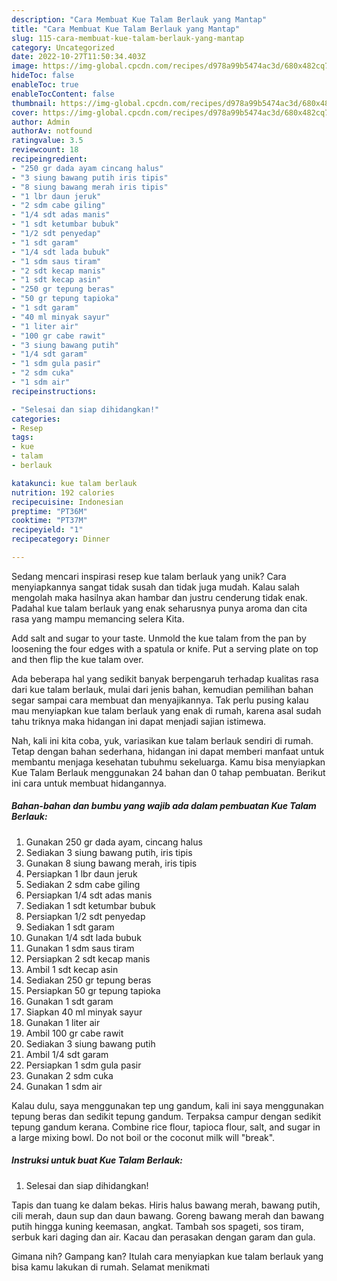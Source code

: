 ```yaml
---
description: "Cara Membuat Kue Talam Berlauk yang Mantap"
title: "Cara Membuat Kue Talam Berlauk yang Mantap"
slug: 115-cara-membuat-kue-talam-berlauk-yang-mantap
category: Uncategorized
date: 2022-10-27T11:50:34.403Z
image: https://img-global.cpcdn.com/recipes/d978a99b5474ac3d/680x482cq70/kue-talam-berlauk-foto-resep-utama.jpg
hideToc: false
enableToc: true
enableTocContent: false
thumbnail: https://img-global.cpcdn.com/recipes/d978a99b5474ac3d/680x482cq70/kue-talam-berlauk-foto-resep-utama.jpg
cover: https://img-global.cpcdn.com/recipes/d978a99b5474ac3d/680x482cq70/kue-talam-berlauk-foto-resep-utama.jpg
author: Admin
authorAv: notfound
ratingvalue: 3.5
reviewcount: 18
recipeingredient:
- "250 gr dada ayam cincang halus"
- "3 siung bawang putih iris tipis"
- "8 siung bawang merah iris tipis"
- "1 lbr daun jeruk"
- "2 sdm cabe giling"
- "1/4 sdt adas manis"
- "1 sdt ketumbar bubuk"
- "1/2 sdt penyedap"
- "1 sdt garam"
- "1/4 sdt lada bubuk"
- "1 sdm saus tiram"
- "2 sdt kecap manis"
- "1 sdt kecap asin"
- "250 gr tepung beras"
- "50 gr tepung tapioka"
- "1 sdt garam"
- "40 ml minyak sayur"
- "1 liter air"
- "100 gr cabe rawit"
- "3 siung bawang putih"
- "1/4 sdt garam"
- "1 sdm gula pasir"
- "2 sdm cuka"
- "1 sdm air"
recipeinstructions:

- "Selesai dan siap dihidangkan!"
categories:
- Resep
tags:
- kue
- talam
- berlauk

katakunci: kue talam berlauk 
nutrition: 192 calories
recipecuisine: Indonesian
preptime: "PT36M"
cooktime: "PT37M"
recipeyield: "1"
recipecategory: Dinner

---
```





Sedang mencari inspirasi resep kue talam berlauk yang unik? Cara menyiapkannya sangat tidak susah dan tidak juga mudah. Kalau salah mengolah maka hasilnya akan hambar dan justru cenderung tidak enak. Padahal kue talam berlauk yang enak seharusnya punya aroma dan cita rasa yang mampu memancing selera Kita.





Add salt and sugar to your taste. Unmold the kue talam from the pan by loosening the four edges with a spatula or knife. Put a serving plate on top and then flip the kue talam over.

Ada beberapa hal yang sedikit banyak berpengaruh terhadap kualitas rasa dari kue talam berlauk, mulai dari jenis bahan, kemudian pemilihan bahan segar sampai cara membuat dan menyajikannya. Tak perlu pusing kalau mau menyiapkan kue talam berlauk yang enak di rumah, karena asal sudah tahu triknya maka hidangan ini dapat menjadi sajian istimewa.






Nah, kali ini kita coba, yuk, variasikan kue talam berlauk sendiri di rumah. Tetap dengan bahan sederhana, hidangan ini dapat memberi manfaat untuk membantu menjaga kesehatan tubuhmu sekeluarga. Kamu bisa menyiapkan Kue Talam Berlauk menggunakan 24 bahan dan 0 tahap pembuatan. Berikut ini cara untuk membuat hidangannya.

<!--inarticleads1-->

##### Bahan-bahan dan bumbu yang wajib ada dalam pembuatan Kue Talam Berlauk:

1. Gunakan 250 gr dada ayam, cincang halus
1. Sediakan 3 siung bawang putih, iris tipis
1. Gunakan 8 siung bawang merah, iris tipis
1. Persiapkan 1 lbr daun jeruk
1. Sediakan 2 sdm cabe giling
1. Persiapkan 1/4 sdt adas manis
1. Sediakan 1 sdt ketumbar bubuk
1. Persiapkan 1/2 sdt penyedap
1. Sediakan 1 sdt garam
1. Gunakan 1/4 sdt lada bubuk
1. Gunakan 1 sdm saus tiram
1. Persiapkan 2 sdt kecap manis
1. Ambil 1 sdt kecap asin
1. Sediakan 250 gr tepung beras
1. Persiapkan 50 gr tepung tapioka
1. Gunakan 1 sdt garam
1. Siapkan 40 ml minyak sayur
1. Gunakan 1 liter air
1. Ambil 100 gr cabe rawit
1. Sediakan 3 siung bawang putih
1. Ambil 1/4 sdt garam
1. Persiapkan 1 sdm gula pasir
1. Gunakan 2 sdm cuka
1. Gunakan 1 sdm air


Kalau dulu, saya menggunakan tep ung gandum, kali ini saya menggunakan tepung beras dan sedikit tepung gandum. Terpaksa campur dengan sedikit tepung gandum kerana. Combine rice flour, tapioca flour, salt, and sugar in a large mixing bowl. Do not boil or the coconut milk will &#34;break&#34;. 

<!--inarticleads2-->

##### Instruksi untuk buat Kue Talam Berlauk:


1. Selesai dan siap dihidangkan!

Tapis dan tuang ke dalam bekas. Hiris halus bawang merah, bawang putih, cili merah, daun sup dan daun bawang. Goreng bawang merah dan bawang putih hingga kuning keemasan, angkat. Tambah sos spageti, sos tiram, serbuk kari daging dan air. Kacau dan perasakan dengan garam dan gula. 

Gimana nih? Gampang kan? Itulah cara menyiapkan kue talam berlauk yang bisa kamu lakukan di rumah. Selamat menikmati
